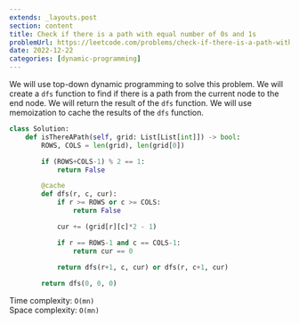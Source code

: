 ```yaml
---
extends: _layouts.post
section: content
title: Check if there is a path with equal number of 0s and 1s
problemUrl: https://leetcode.com/problems/check-if-there-is-a-path-with-equal-number-of-0s-and-1s/
date: 2022-12-22
categories: [dynamic-programming]
---
```


We will use top-down dynamic programming to solve this problem. We will create a `dfs` function to find if there is a path from the current node to the end node. We will return the result of the `dfs` function. We will use memoization to cache the results of the `dfs` function.

```python
class Solution:
    def isThereAPath(self, grid: List[List[int]]) -> bool:
        ROWS, COLS = len(grid), len(grid[0])

        if (ROWS+COLS-1) % 2 == 1: 
            return False

        @cache
        def dfs(r, c, cur):
            if r >= ROWS or c >= COLS:
                return False

            cur += (grid[r][c]*2 - 1)

            if r == ROWS-1 and c == COLS-1:
                return cur == 0

            return dfs(r+1, c, cur) or dfs(r, c+1, cur)
        
        return dfs(0, 0, 0)
```

Time complexity: `O(mn)` <br/>
Space complexity: `O(mn)`